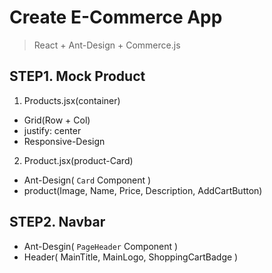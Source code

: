 # Create E-Commerce App 
> React + Ant-Design + Commerce.js 

## STEP1. Mock Product
1. Products.jsx(container)
- Grid(Row + Col) 
- justify: center 
- Responsive-Design
  
2. Product.jsx(product-Card)
- Ant-Design( `Card` Component )
- product(Image, Name, Price, Description, AddCartButton)

## STEP2. Navbar
- Ant-Desgin( `PageHeader` Component )
- Header( MainTitle, MainLogo, ShoppingCartBadge )